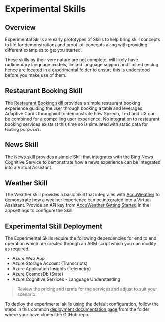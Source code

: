 # Experimental Skills

## Overview

Experimental Skills are early prototypes of Skills to help bring skill concepts to life for demonstrations and proof-of-concepts along with providing different examples to get you started.

These skills by their very nature are not complete, will likely have rudimentary language models, limited language support and limited testing hence are located in a experimental folder to ensure this is understood before you make use of them.

## Restaurant Booking Skill

The [Restaurant Booking skill](https://github.com/microsoft/AI/tree/master/skills/src/csharp/experimental/restaurantbooking) provides a simple restaurant booking experience guiding the user through booking a table and leverages Adaptive Cards throughout to demonstrate how Speech, Text and UX can be combined for a compelling user experience. No integration to restaurant booking services exists at this time so is simulated with static data for testing purposes.

## News Skill

The [News skill](https://github.com/microsoft/AI/tree/master/skills/src/csharp/experimental/newsskill) provides a simple Skill that integrates with the Bing News Cognitive Service to demonstrate how a news experience can be integrated into a Virtual Assistant.

## Weather Skill

The Weather skill provides a basic Skill that integrates with [AccuWeather](https://developer.accuweather.com) to demonstrate how a weather experience can be integrated into a Virtual Assistant. Provide an API key from [AccuWeather Getting Started](https://developer.accuweather.com/getting-started) in the appsettings to configure the Skill.

## Experimental Skill Deployment

The Experimental Skills require the following dependencies for end to end operation which are created through an ARM script which you can modify as required.

- Azure Web App
- Azure Storage Account (Transcripts)
- Azure Application Insights (Telemetry)
- Azure CosmosDb (State)
- Azure Cognitive Services - Language Understanding

> Review the pricing and terms for the services and adjust to suit your scenario.

To deploy the experimental skills using the default configuration, follow the steps in this common [deployment documentation page](/docs/tutorials/assistantandskilldeploymentsteps.md) from the folder where your have cloned the GitHub repo.
